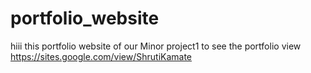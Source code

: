 # portfolio_website
hiii this portfolio website of our Minor project1 to see the portfolio view https://sites.google.com/view/ShrutiKamate
